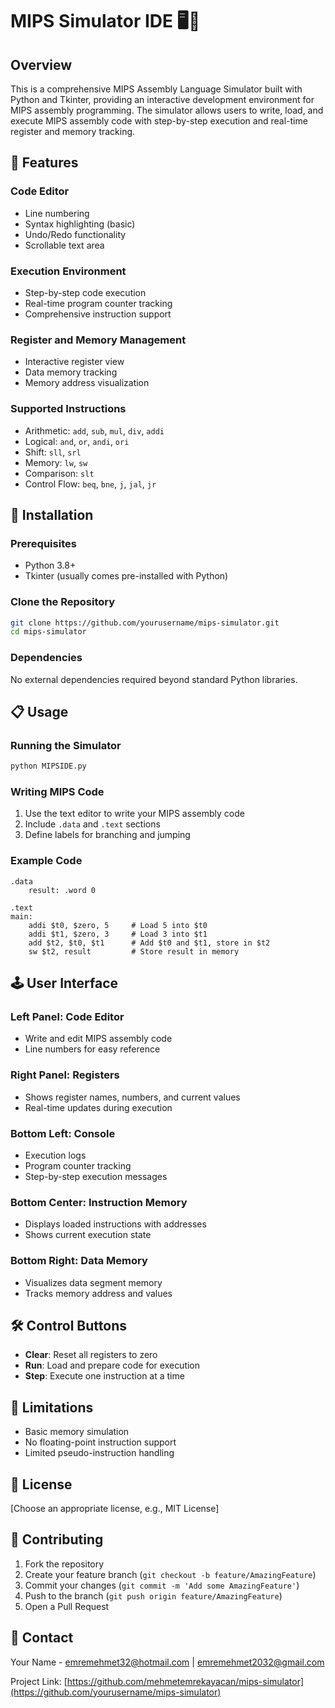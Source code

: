 # MIPS Simulator IDE 🖥️📝

## Overview

This is a comprehensive MIPS Assembly Language Simulator built with Python and Tkinter, providing an interactive development environment for MIPS assembly programming. The simulator allows users to write, load, and execute MIPS assembly code with step-by-step execution and real-time register and memory tracking.

## 🌟 Features

### Code Editor
- Line numbering
- Syntax highlighting (basic)
- Undo/Redo functionality
- Scrollable text area

### Execution Environment
- Step-by-step code execution
- Real-time program counter tracking
- Comprehensive instruction support

### Register and Memory Management
- Interactive register view
- Data memory tracking
- Memory address visualization

### Supported Instructions
- Arithmetic: `add`, `sub`, `mul`, `div`, `addi`
- Logical: `and`, `or`, `andi`, `ori`
- Shift: `sll`, `srl`
- Memory: `lw`, `sw`
- Comparison: `slt`
- Control Flow: `beq`, `bne`, `j`, `jal`, `jr`

## 🚀 Installation

### Prerequisites
- Python 3.8+
- Tkinter (usually comes pre-installed with Python)

### Clone the Repository
```bash
git clone https://github.com/yourusername/mips-simulator.git
cd mips-simulator
```

### Dependencies
No external dependencies required beyond standard Python libraries.

## 📋 Usage

### Running the Simulator
```bash
python MIPSIDE.py
```

### Writing MIPS Code
1. Use the text editor to write your MIPS assembly code
2. Include `.data` and `.text` sections
3. Define labels for branching and jumping

### Example Code
```assembly
.data
    result: .word 0

.text
main:
    addi $t0, $zero, 5     # Load 5 into $t0
    addi $t1, $zero, 3     # Load 3 into $t1
    add $t2, $t0, $t1      # Add $t0 and $t1, store in $t2
    sw $t2, result         # Store result in memory
```

## 🕹️ User Interface

### Left Panel: Code Editor
- Write and edit MIPS assembly code
- Line numbers for easy reference

### Right Panel: Registers
- Shows register names, numbers, and current values
- Real-time updates during execution

### Bottom Left: Console
- Execution logs
- Program counter tracking
- Step-by-step execution messages

### Bottom Center: Instruction Memory
- Displays loaded instructions with addresses
- Shows current execution state

### Bottom Right: Data Memory
- Visualizes data segment memory
- Tracks memory address and values

## 🛠️ Control Buttons

- **Clear**: Reset all registers to zero
- **Run**: Load and prepare code for execution
- **Step**: Execute one instruction at a time

## 🚧 Limitations
- Basic memory simulation
- No floating-point instruction support
- Limited pseudo-instruction handling

## 📄 License
[Choose an appropriate license, e.g., MIT License]

## 🤝 Contributing
1. Fork the repository
2. Create your feature branch (`git checkout -b feature/AmazingFeature`)
3. Commit your changes (`git commit -m 'Add some AmazingFeature'`)
4. Push to the branch (`git push origin feature/AmazingFeature`)
5. Open a Pull Request

## 📧 Contact
Your Name - emremehmet32@hotmail.com | emremehmet2032@gmail.com

Project Link: [https://github.com/mehmetemrekayacan/mips-simulator](https://github.com/yourusername/mips-simulator)
